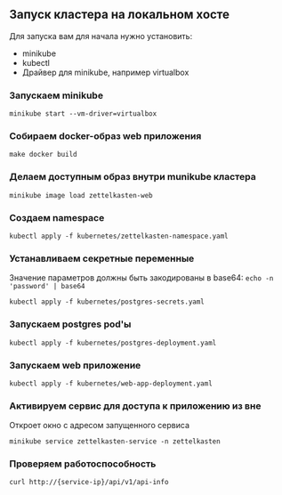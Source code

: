 ## Запуск кластера на локальном хосте


Для запуска вам для начала нужно установить:
- minikube
- kubectl
- Драйвер для minikube, например virtualbox

### Запускаем minikube
```shell
minikube start --vm-driver=virtualbox
```

### Собираем docker-образ web приложения
```shell
make docker build
```

### Делаем доступным образ внутри munikube кластера
```shell
minikube image load zettelkasten-web
```

### Создаем namespace
```shell
kubectl apply -f kubernetes/zettelkasten-namespace.yaml 
```

### Устанавливаем секретные переменные
Значение параметров должны быть закодированы в base64: `echo -n 'password' | base64`
```shell
kubectl apply -f kubernetes/postgres-secrets.yaml
```

### Запускаем postgres pod'ы
```shell
kubectl apply -f kubernetes/postgres-deployment.yaml
```

### Запускаем web приложение
```shell
kubectl apply -f kubernetes/web-app-deployment.yaml
```
### Активируем сервис для доступа к приложению из вне
Откроет окно с адресом запущенного сервиса
```shell
minikube service zettelkasten-service -n zettelkasten
```

### Проверяем работоспособность
```shell
curl http://{service-ip}/api/v1/api-info
```